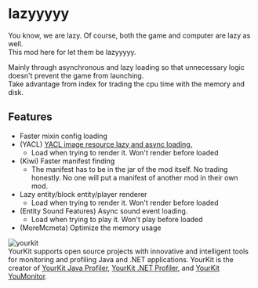 # lazyyyyy
  
You know, we are lazy. Of course, both the game and computer are lazy as well.  
This mod here for let them be lazyyyyy.  
  
Mainly through asynchronous and lazy loading so that unnecessary logic doesn't prevent the game from launching.  
Take advantage from index for trading the cpu time with the memory and disk.  

## Features
- Faster mixin config loading
- (YACL) [YACL image resource lazy and async loading. ](https://github.com/isXander/YetAnotherConfigLib/issues/218)
    - Load when trying to render it. Won't render before loaded
- (Kiwi) Faster manifest finding
    - The manifest has to be in the jar of the mod itself. No trading honestly. No one will put a manifest of another mod in their own mod.
- Lazy entity/block entity/player renderer
    - Load when trying to render it. Won't render before loaded
- (Entity Sound Features) Async sound event loading.
    - Load when trying to play it. Won't play before loaded
- (MoreMcmeta) Optimize the memory usage
  
  
![yourkit](https://www.yourkit.com/images/yklogo.png)  
YourKit supports open source projects with innovative and intelligent tools
for monitoring and profiling Java and .NET applications.
YourKit is the creator of <a href="https://www.yourkit.com/java/profiler/">YourKit Java Profiler</a>,
<a href="https://www.yourkit.com/dotnet-profiler/">YourKit .NET Profiler</a>,
and <a href="https://www.yourkit.com/youmonitor/">YourKit YouMonitor</a>.
